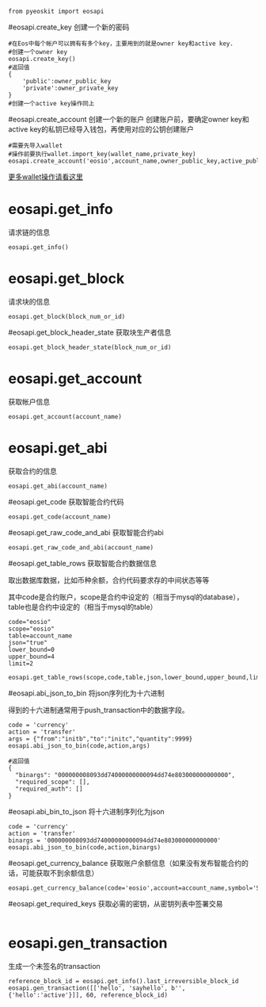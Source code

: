 ```
from pyeoskit import eosapi
```
#eosapi.create_key
创建一个新的密码
```
#在Eos中每个帐户可以拥有有多个key，主要用到的就是owner key和active key.
#创建一个owner key
eosapi.create_key()
#返回值
{
    'public':owner_public_key
    'private':owner_private_key
}
#创建一个active key操作同上
```
#eosapi.create_account
创建一个新的账户
创建账户前，要确定owner key和active key的私钥已经导入钱包，再使用对应的公钥创建账户
```
#需要先导入wallet
#操作前要执行wallet.import_key(wallet_name,private_key)
eosapi.create_account('eosio',account_name,owner_public_key,active_public_key)
```
[更多wallet操作请看这里](https://github.com/learnforpractice/pyeoskit/blob/master/Docs/md/wallet.md)
# eosapi.get_info
请求链的信息
```
eosapi.get_info()
```
# eosapi.get_block
请求块的信息
```
eosapi.get_block(block_num_or_id)
```
#eosapi.get_block_header_state
获取块生产者信息
```
eosapi.get_block_header_state(block_num_or_id)
```
# eosapi.get_account
获取帐户信息
```
eosapi.get_account(account_name)
```

# eosapi.get_abi
获取合约的信息
```
eosapi.get_abi(account_name)
```

#eosapi.get_code
获取智能合约代码
```
eosapi.get_code(account_name)
```

#eosapi.get_raw_code_and_abi
获取智能合约abi
```
eosapi.get_raw_code_and_abi(account_name)
```

#eosapi.get_table_rows
获取智能合约数据信息

取出数据库数据，比如币种余额，合约代码要求存的中间状态等等

其中code是合约账户，scope是合约中设定的（相当于mysql的database），table也是合约中设定的（相当于mysql的table）
```
code="eosio"
scope="eosio"
table=account_name
json="true"
lower_bound=0
upper_bound=4
limit=2

eosapi.get_table_rows(scope,code,table,json,lower_bound,upper_bound,limit)
```

#eosapi.abi_json_to_bin
将json序列化为十六进制

得到的十六进制通常用于push_transaction中的数据字段。
```
code = 'currency'
action = 'transfer'
args = {"from":"initb","to":"initc","quantity":9999}
eosapi.abi_json_to_bin(code,action,args)

#返回值
{
  "binargs": "000000008093dd74000000000094dd74e803000000000000",
  "required_scope": [],
  "required_auth": []
}
```

#eosapi.abi_bin_to_json
将十六进制序列化为json
```
code = 'currency'
action = 'transfer'
binargs = '000000008093dd74000000000094dd74e803000000000000'
eosapi.abi_json_to_bin(code,action,binargs)
```
#eosapi.get_currency_balance
获取账户余额信息（如果没有发布智能合约的话，可能获取不到余额信息）
```
eosapi.get_currency_balance(code='eosio',account=account_name,symbol='SYS')
```

#eosapi.get_required_keys
获取必需的密钥，从密钥列表中签署交易
```

```
# eosapi.gen_transaction
生成一个未签名的transaction
```
reference_block_id = eosapi.get_info().last_irreversible_block_id
eosapi.gen_transaction([['hello', 'sayhello', b'', {'hello':'active'}]], 60, reference_block_id)
```

